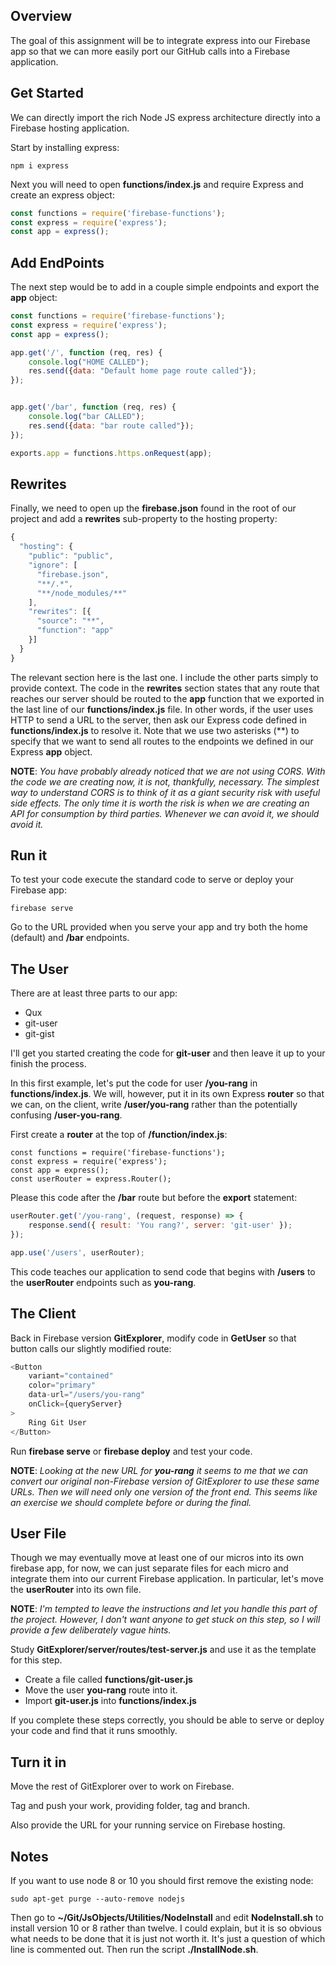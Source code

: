 ## Overview

The goal of this assignment will be to integrate express into our Firebase app so that we can more easily port our GitHub calls into a Firebase application.

## Get Started

We can directly import the rich Node JS express architecture directly into a Firebase hosting application.

Start by installing express:

    npm i express

Next you will need to open **functions/index.js** and require Express and create an express object:

```javascript
const functions = require('firebase-functions');
const express = require('express');
const app = express();
```

## Add EndPoints

The next step would be to add in a couple simple endpoints and export the **app** object:

```javascript
const functions = require('firebase-functions');
const express = require('express');
const app = express();

app.get('/', function (req, res) {
    console.log("HOME CALLED");
    res.send({data: "Default home page route called"});
});


app.get('/bar', function (req, res) {
    console.log("bar CALLED");
    res.send({data: "bar route called"});
});

exports.app = functions.https.onRequest(app);
```

## Rewrites

Finally, we need to open up the **firebase.json** found in the root of our project and add a **rewrites** sub-property to the hosting property:

```javascript
{
  "hosting": {
    "public": "public",
    "ignore": [
      "firebase.json",
      "**/.*",
      "**/node_modules/**"
    ],
    "rewrites": [{
      "source": "**",
      "function": "app"
    }]
  }
}
```

The relevant section here is the last one. I include the other parts simply to provide context. The code in the **rewrites** section states that any route that reaches our server should be routed to the **app** function that we exported in the last line of our **functions/index.js** file. In other words, if the user uses HTTP to send a URL to the server, then ask our Express code defined in **functions/index.js** to resolve it. Note that we use two asterisks (\*\*) to specify that we want to send all routes to the endpoints we defined in our Express **app** object.

**NOTE**: _You have probably already noticed that we are not using CORS. With the code we are creating now, it is not, thankfully, necessary. The simplest way to understand CORS is to think of it as a giant security risk with useful side effects. The only time it is worth the risk is when we are creating an API for consumption by third parties. Whenever we can avoid it, we should avoid it._

## Run it

To test your code execute the standard code to serve or deploy your Firebase app:

    firebase serve

Go to the URL provided when you serve your app and try both the home (default) and **/bar** endpoints.

## The User

There are at least three parts to our app:

- Qux
- git-user
- git-gist

I'll get you started creating the code for **git-user** and then leave it up to your finish the process.

In this first example, let's put the code for user **/you-rang** in **functions/index.js**. We will, however, put it in its own Express **router** so that we can, on the client, write **/user/you-rang** rather than the potentially confusing **/user-you-rang**.

First create a **router** at the top of **/function/index.js**:

```
const functions = require('firebase-functions');
const express = require('express');
const app = express();
const userRouter = express.Router();
```

Please this code after the **/bar** route but before the **export** statement:

```javascript
userRouter.get('/you-rang', (request, response) => {
    response.send({ result: 'You rang?', server: 'git-user' });
});

app.use('/users', userRouter);
```

This code teaches our application to send code that begins with **/users** to the **userRouter** endpoints such as **you-rang**.

## The Client

Back in Firebase version **GitExplorer**, modify code in **GetUser** so that button calls our slightly modified route:

```javascript
<Button
    variant="contained"
    color="primary"
    data-url="/users/you-rang"
    onClick={queryServer}
>
    Ring Git User
</Button>
```

Run **firebase serve** or **firebase deploy** and test your code.

**NOTE**: _Looking at the new URL for **you-rang** it seems to me that we can convert our original non-Firebase version of GitExplorer to use these same URLs. Then we will need only one version of the front end. This seems like an exercise we should complete before or during the final._

## User File

Though we may eventually move at least one of our micros into its own firebase app, for now, we can just separate files for each micro and integrate them into our current Firebase application. In particular, let's move the **userRouter** into its own file.

**NOTE**: _I'm tempted to leave the instructions and let you handle this part of the project. However, I don't want anyone to get stuck on this step, so I will provide a few deliberately vague hints._

Study **GitExplorer/server/routes/test-server.js** and use it as the template for this step.

- Create a file called **functions/git-user.js**
- Move the user **you-rang** route into it.
- Import **git-user.js** into **functions/index.js**

If you complete these steps correctly, you should be able to serve or deploy your code and find that it runs smoothly.

## Turn it in

Move the rest of GitExplorer over to work on Firebase.

Tag and push your work, providing folder, tag and branch.

Also provide the URL for your running service on Firebase hosting.

## Notes

If you want to use node 8 or 10 you should first remove the existing node:

    sudo apt-get purge --auto-remove nodejs

Then go to **~/Git/JsObjects/Utilities/NodeInstall** and edit **NodeInstall.sh** to install version 10 or 8 rather than twelve. I could explain, but it is so obvious what needs to be done that it is just not worth it. It's just a question of which line is commented out. Then run the script **./InstallNode.sh**.
